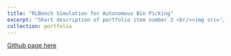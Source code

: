 ```yaml
---
title: "RLBench Simulation for Autonomous Bin Picking"
excerpt: "Short description of portfolio item number 2 <br/><img src='/images/500x300.png'>"
collection: portfolio
---
```


<!---
This is an item in your portfolio. It can be have images or nice text. If you name the file .md, it will be parsed as markdown. If you name the file .html, it will be parsed as HTML. 
--->



[Github page here](https://github.com/aaronzguan/Autonomous-Bin-Picking)
